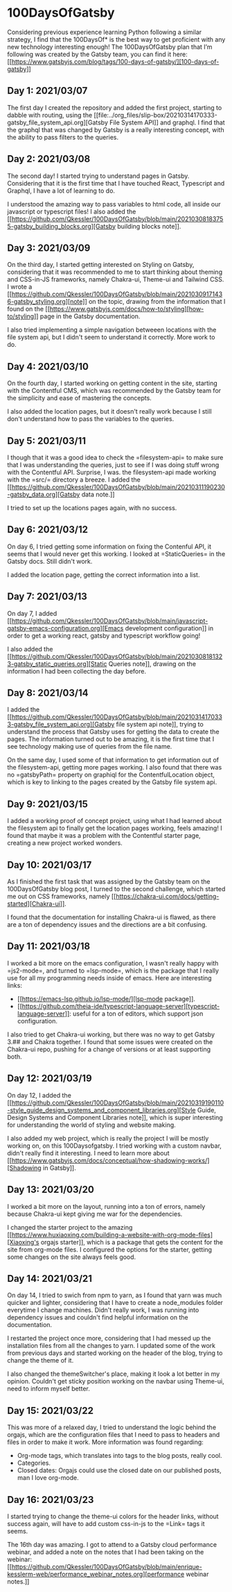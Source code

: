 # 100DaysOfGatsby

Considering previous experience learning Python following a similar strategy, I
find that the 100DaysOf* is the best way to get proficient with any new
technology interesting enough! The 100DaysOfGatsby plan that I’m following was
created by the Gatsby team, you can find it here: [[https://www.gatsbyjs.com/blog/tags/100-days-of-gatsby/][100-days-of-gatsby]]

## Day 1: 2021/03/07
  The first day I created the repository and added the first project, starting
  to dabble with routing, using the [[file:../org_files/slip-box/20210314170333-gatsby_file_system_api.org][Gatsby File System API]] and graphql. I find
  that the graphql that was changed by Gatsby is a really interesting concept,
  with the ability to pass filters to the queries.

## Day 2: 2021/03/08
  The second day! I started trying to understand pages in Gatsby. Considering
  that it is the first time that I have touched React, Typescript and Graphql, I
  have a lot of learning to do.

  I understood the amazing way to pass variables to html code, all inside our
  javascript or typescript files! I also added the [[https://github.com/Qkessler/100DaysOfGatsby/blob/main/20210308183755-gatsby_building_blocks.org][Gatsby building blocks note]].

## Day 3: 2021/03/09
  On the third day, I started getting interested on Styling on Gatsby,
  considering that it was recommended to me to start thinking about theming and
  CSS-in-JS frameworks, namely Chakra-ui, Theme-ui and Tailwind CSS. I wrote
  a [[https://github.com/Qkessler/100DaysOfGatsby/blob/main/20210309171436-gatsby_styling.org][note]] on the topic, drawing from the information that I found on
  the [[https://www.gatsbyjs.com/docs/how-to/styling][how-to/styling]] page in the Gatsby documentation.

  I also tried implementing a simple navigation betweeen locations with the file
  system api, but I didn't seem to understand it correctly. More work to do.

## Day 4: 2021/03/10
   On the fourth day, I started working on getting content in the site, starting
   with the Contentful CMS, which was recommended by the Gatsby team for the
   simplicity and ease of mastering the concepts.

   I also added the location pages, but it doesn't really work because I still
   don't understand how to pass the variables to the queries.

## Day 5: 2021/03/11
   I though that it was a good idea to check the =filesystem-api= to make sure
   that I was understanding the queries, just to see if I was doing stuff wrong
   with the Contentful API. Surprise, I was. the filesystem-api made working
   with the =src/= directory a breeze. I added the [[https://github.com/Qkessler/100DaysOfGatsby/blob/main/20210311190230-gatsby_data.org][Gatsby data note.]]

   I tried to set up the locations pages again, with no success.

## Day 6: 2021/03/12
   On day 6, I tried getting some information on fixing the Contenful API, it
   seems that I would never get this working. I looked at =StaticQueries= in the
   Gatsby docs. Still didn't work.


   I added the location page, getting the correct information into a list.

## Day 7: 2021/03/13
   On day 7, I added [[https://github.com/Qkessler/100DaysOfGatsby/blob/main/javascript-gatsby-emacs-configuration.org][Emacs development configuration]] in order to get a working
   react, gatsby and typescript workflow going!

   I also added the [[https://github.com/Qkessler/100DaysOfGatsby/blob/main/20210308181323-gatsby_static_queries.org][Static Queries note]], drawing on the information I had been
   collecting the day before.
   
## Day 8: 2021/03/14
   I added the [[https://github.com/Qkessler/100DaysOfGatsby/blob/main/20210314170333-gatsby_file_system_api.org][Gatsby file system api note]], trying to understand the process
   that Gatsby uses for getting the data to create the pages. The information
   turned out to be amazing, it is the first time that I see technology making
   use of queries from the file name.

   On the same day, I used some of that information to get information out of
   the filesystem-api, getting more pages working. I also found that there was
   no =gatsbyPath= property on graphiql for the ContentfulLocation object, which
   is key to linking to the pages created by the Gatsby file system api.

## Day 9: 2021/03/15
   I added a working proof of concept project, using what I had learned about
   the filesystem api to finally get the location pages working, feels amazing!
   I found that maybe it was a problem with the Contentful starter page,
   creating a new project worked wonders.

## Day 10: 2021/03/17
   As I finished the first task that was assigned by the Gatsby team on the
   100DaysOfGatsby blog post, I turned to the second challenge, which started me
   out on CSS frameworks, namely [[https://chakra-ui.com/docs/getting-started][Chakra-ui]].

   I found that the documentation for installing Chakra-ui is flawed, as there
   are a ton of dependency issues and the directions are a bit confusing.

## Day 11: 2021/03/18
   I worked a bit more on the emacs configuration, I wasn't really happy with
   =js2-mode=, and turned to =lsp-mode=, which is the package that I really use
   for all my programming needs inside of emacs. Here are interesting links:

   - [[https://emacs-lsp.github.io/lsp-mode/][lsp-mode package]].
   - [[https://github.com/theia-ide/typescript-language-server][typescript-language-server]]: useful for a ton of editors, which support json configuration.

   I also tried to get Chakra-ui working, but there was no way to get Gatsby 3.##
   and Chakra together. I found that some issues were created on the Chakra-ui
   repo, pushing for a change of versions or at least supporting both.

## Day 12: 2021/03/19
   On day 12, I added
   the [[https://github.com/Qkessler/100DaysOfGatsby/blob/main/20210319190110-style_guide_design_systems_and_component_libraries.org][Style Guide, Design Systems and Component Libraries note]], which is super
   interesting for understanding the world of styling and website making.

   I also added my web project, which is really the project I will be mostly
   working on, on this 100Daysofgatsby. I tried working with a custom navbar,
   didn't really find it interesting. I need to learn more
   about [[https://www.gatsbyjs.com/docs/conceptual/how-shadowing-works/][Shadowing in Gatsby]].
   
## Day 13: 2021/03/20
   I worked a bit more on the layout, running into a ton of errors, namely
   because Chakra-ui kept giving me war for the dependencies.

   I changed the starter project to the amazing [[https://www.huxiaoxing.com/building-a-website-with-org-mode-files][Xiaoxing's orgajs starter]], which
   is a package that gets the content for the site from org-mode files. I
   configured the options for the starter, getting some changes on the site
   always feels good.

## Day 14: 2021/03/21
   On day 14, I tried to swich from npm to yarn, as I found that yarn was much
   quicker and lighter, considering that I have to create a node_modules folder
   everytime I change machines. Didn't really work, I was running into
   dependency issues and couldn't find helpful information on the documentation.

   I restarted the project once more, considering that I had messed up the
   installation files from all the changes to yarn. I updated some of the work
   from previous days and started working on the header of the blog, trying to
   change the theme of it.

   I also changed the themeSwitcher's place, making it look a lot better in my
   opinion. Couldn't get sticky position working on the navbar using Theme-ui,
   need to inform myself better.

## Day 15: 2021/03/22
   This was more of a relaxed day, I tried to understand the logic behind the
   orgajs, which are the configuration files that I need to pass to headers and
   files in order to make it work. More information was found regarding:

   - Org-mode tags, which translates into tags to the blog posts, really cool.
   - Categories.
   - Closed dates: Orgajs could use the closed date on our published posts, man
     I love org-mode.

## Day 16: 2021/03/23
   I started trying to change the theme-ui colors for the header links, without
   success again, will have to add custom css-in-js to the =Link= tags it seems.

   The 16th day was amazing. I got to attend to a Gatsby cloud performance
   webinar, and added a note on the notes that I had been taking on the
   webinar: [[https://github.com/Qkessler/100DaysOfGatsby/blob/main/enrique-kesslerm-web/performance_webinar_notes.org][performance webinar notes.]]


